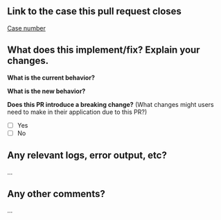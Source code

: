 <!-- Please fill out the blanks below. -->

Link to the case this pull request closes
------------------------------------------
[Case number](https://link-to-case.here)
<!-- Example: [1234](https://flosumbiz.lightning.force.com/lightning/r/Case/5001P00001ZGxxxXXX/view) -->

What does this implement/fix? Explain your changes.
---------------------------------------------------
**What is the current behavior?**

**What is the new behavior?**

**Does this PR introduce a breaking change?** (What changes might users need to make in their application due to this PR?)
- [ ] Yes
- [ ] No

<!-- If this PR contains a breaking change, please describe the impact and migration path for existing applications below. -->

Any relevant logs, error output, etc?
-------------------------------------
…
<!-- If it’s long, please paste to https://gist.github.com/ and insert the link here. -->

Any other comments?
-------------------
…
